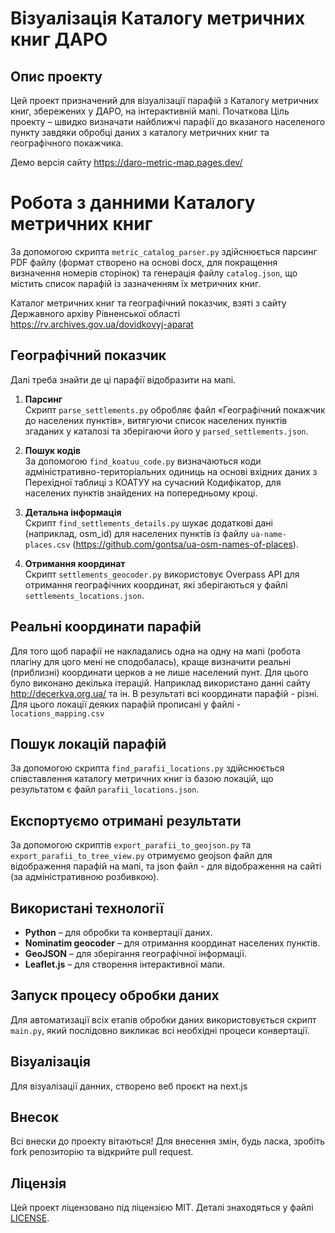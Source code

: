 # Візуалізація Каталогу метричних книг ДАРО

## Опис проекту

Цей проект призначений для візуалізації парафій з Каталогу метричних книг, збережених у ДАРО, на інтерактивній мапі. Початкова Ціль проекту – швидко визначати найближчі парафії до вказаного населеного пункту завдяки обробці даних з каталогу метричних книг та географічного покажчика.

Демо версія сайту https://daro-metric-map.pages.dev/

# Робота з данними Каталогу метричних книг

За допомогою скрипта `metric_catalog_parser.py` здійснюється парсинг PDF файлу (формат створено на основі docx, для покращення визначення номерів сторінок) та генерація файлу `catalog.json`, що містить список парафій із зазначенням їх метричних книг.

Каталог метричних книг та географічний показчик, взяті з сайту Державного архіву Рівненської області
https://rv.archives.gov.ua/dovidkovyj-aparat

## Географічний показчик

Далі треба знайти де ці парафії відобразити на мапі.
1. **Парсинг**  
   Скрипт `parse_settlements.py` обробляє файл «Географічний покажчик до населених пунктів», витягуючи список населених пунктів згаданих у каталозі та зберігаючи його у `parsed_settlements.json`.

2. **Пошук кодів**  
   За допомогою `find_koatuu_code.py` визначаються коди адміністративно-територіальних одиниць на основі вхідних даних з Перехідної таблиці з КОАТУУ на сучасний Кодифікатор, для населених пунктів знайдених на попередньому кроці.

3. **Детальна інформація**  
   Скрипт `find_settlements_details.py` шукає додаткові дані (наприклад, osm_id) для населених пунктів із файлу `ua-name-places.csv` (https://github.com/gontsa/ua-osm-names-of-places).

4. **Отримання координат**  
   Скрипт `settlements_geocoder.py` використовує Overpass API для отримання географічних координат, які зберігаються у файлі `settlements_locations.json`.

## Реальні координати парафій

Для того щоб парафії не накладались одна на одну на мапі (робота плагіну для цого мені не сподобалась), краще визначити реальні (приблизні) координати церков а не лише населений пунт. Для цього було виконано декілька ітерацій. Наприклад використано данні сайту http://decerkva.org.ua/ та ін. В результаті всі координати парафій  - різні. Для цього локації деяких парафій прописані у файлі - `locations_mapping.csv`

## Пошук локацій парафій

За допомогою скрипта `find_parafii_locations.py` здійснюється співставлення каталогу метричних книг із базою локацій, що результатом є файл `parafii_locations.json`.

## Експортуємо отримані результати

За допомогою скриптів `export_parafii_to_geojson.py` та `export_parafii_to_tree_view.py` отримуємо geojson файл для відображення парафій на мапі, та json файл - для відображення на сайті (за адміністративною розбивкою).

## Використані технології

- **Python** – для обробки та конвертації даних.
- **Nominatim geocoder** – для отримання координат населених пунктів.
- **GeoJSON** – для зберігання географічної інформації.
- **Leaflet.js** – для створення інтерактивної мапи.

## Запуск процесу обробки даних

Для автоматизації всіх етапів обробки даних використовується скрипт `main.py`, який послідовно викликає всі необхідні процеси конвертації.

## Візуалізація

Для візуалізації данних, створено веб проєкт на next.js


## Внесок

Всі внески до проекту вітаються! Для внесення змін, будь ласка, зробіть fork репозиторію та відкрийте pull request.

## Ліцензія

Цей проект ліцензовано під ліцензією MIT. Деталі знаходяться у файлі [LICENSE](./LICENSE).
